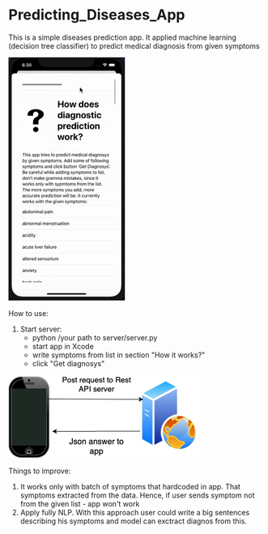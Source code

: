 # Predicting_Diseases_App
This is a simple diseases prediction app. It applied machine learning (decision tree classifier) to predict medical diagnosis from given symptoms

![](app.gif)

How to use:

1) Start server:
	- python /your path to server/server.py
	- start app in Xcode 
	- write symptoms from list in section "How it works?"
	- click "Get diagnosys"

![](Diagram.jpg)

Things to improve:
1) It works only with batch of symptoms that hardcoded in app. That symptoms extracted from the data. Hence, if user sends symptom not from the given list - app won't work
2) Apply fully NLP. With this approach user could write a big sentences describing his symptoms and model can exctract diagnos from this.
